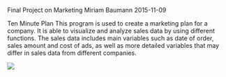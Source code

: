 Final Project on Marketing
Miriam Baumann
2015-11-09

Ten Minute Plan
This program is used to create a marketing plan for a company. It is able to visualize and analyze sales data by using different functions. 
The sales data includes main variables such as date of order, sales amount  and cost of ads, as well as more detailed variables that may 
differ in sales data from different companies. 

<img src="../../Presentation1.jpg">

